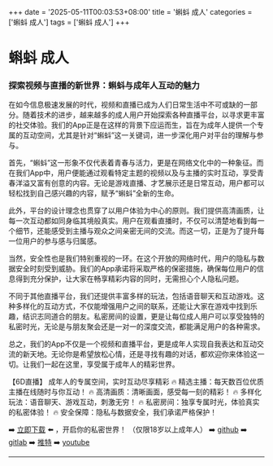 +++
date = '2025-05-11T00:03:53+08:00'
title = '蝌蚪 成人'
categories = ['蝌蚪 成人']
tags = ['蝌蚪 成人']
+++

# 蝌蚪 成人

### 探索视频与直播的新世界：蝌蚪与成年人互动的魅力

在如今信息极速发展的时代，视频和直播已成为人们日常生活中不可或缺的一部分。随着技术的进步，越来越多的成人用户开始探索各种直播平台，以寻求更丰富的社交体验。我们的App正是在这样的背景下应运而生，旨在为成年人提供一个专属的互动空间，尤其是针对“蝌蚪”这一关键词，进一步深化用户对平台的理解与参与。

首先，“蝌蚪”这一形象不仅代表着青春与活力，更是在网络文化中的一种象征。而在我们App中，用户便能通过观看特定主题的视频以及与主播的实时互动，享受青春洋溢又富有创意的内容。无论是游戏直播、才艺展示还是日常互动，用户都可以轻松找到自己感兴趣的内容，赋予“蝌蚪”全新的生命。

此外，平台的设计理念也贯穿了以用户体验为中心的原则。我们提供高清画质，让每一次互动都如同身临其境般真实。用户在观看直播时，不仅可以清楚地看到每一个细节，还能感受到主播与观众之间亲密无间的交流。而这一切，正是为了提升每一位用户的参与感与归属感。

当然，安全性也是我们特别重视的一环。在这个开放的网络时代，用户的隐私与数据安全时刻受到威胁。我们的App承诺将采取严格的保密措施，确保每位用户的信息得到充分保护，让大家在畅享精彩内容的同时，无需担心个人隐私问题。

不同于其他直播平台，我们还提供丰富多样的玩法，包括语音聊天和互动游戏。这种多样化的互动方式，不仅能增强用户之间的联系，还能让大家在游戏中找到乐趣，结识志同道合的朋友。私密房间的设置，更是让每位成人用户可以享受独特的私密时光，无论是与朋友聚会还是一对一的深度交流，都能满足用户的各种需求。

总之，我们的App不仅是一个视频和直播平台，更是成年人实现自我表达和互动交流的新天地。无论你是希望放松心情，还是寻找有趣的对话，都欢迎你来体验这一切。让我们一起在这里，享受属于成年人的精彩世界。

【6D直播】
成年人的专属空间，实时互动尽享精彩
🔥 精选主播：每天数百位优质主播在线随时与你互动！
🔥 高清画质：清晰画面，感受每一刻的精彩！
🔥 多样化玩法：语音聊天、游戏互动，刺激无穷！
🔥 私密房间：独享专属时光，体验真实的私密体验！
🔥 安全保障：隐私与数据安全，我们承诺严格保护！

➡️ [立即下载](https://down123.s3.ap-east-1.amazonaws.com/index.html?channelCode=blog) ⬅️ ，开启你的私密世界！ （仅限18岁以上成年人）
➡️ [github](https://aldult-live.github.io/)
➡️ [gitlab](https://seo-09598d.gitlab.io/)
➡️ [推特](https://x.com/wegame33)
➡️ [youtube](https://www.youtube.com/@6Dlive)

---

